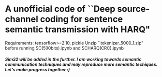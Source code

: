 # A unofficial code of ``Deep source-channel coding for sentence semantic transmission with HARQ"
Requirements: tensorflow>=2.10, pickle
Unzip ``tokenizer_5000_1.zip" before running SC(500bits).ipynb and SCHARQ(CRC).ipynb

#####   Sim32 will be added in the further. I am working towards semantic communication techniques and may reproduce more semantic techiques. Let's make progress together :)

